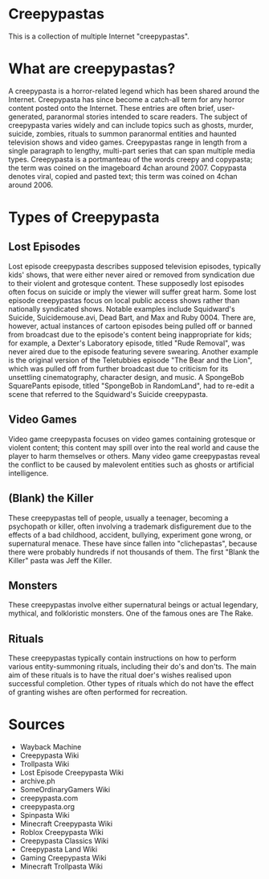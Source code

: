 # Creepypastas
This is a collection of multiple Internet "creepypastas".

# What are creepypastas?
A creepypasta is a horror-related legend which has been shared around the Internet. Creepypasta has since become a catch-all term for any horror content posted onto the Internet. These entries are often brief, user-generated, paranormal stories intended to scare readers. The subject of creepypasta varies widely and can include topics such as ghosts, murder, suicide, zombies, rituals to summon paranormal entities and haunted television shows and video games. Creepypastas range in length from a single paragraph to lengthy, multi-part series that can span multiple media types. Creepypasta is a portmanteau of the words creepy and copypasta; the term was coined on the imageboard 4chan around 2007. Copypasta denotes viral, copied and pasted text; this term was coined on 4chan around 2006.

# Types of Creepypasta
## Lost Episodes
Lost episode creepypasta describes supposed television episodes, typically kids' shows, that were either never aired or removed from syndication due to their violent and grotesque content. These supposedly lost episodes often focus on suicide or imply the viewer will suffer great harm. Some lost episode creepypastas focus on local public access shows rather than nationally syndicated shows. Notable examples include Squidward's Suicide, Suicidemouse.avi, Dead Bart, and Max and Ruby 0004. There are, however, actual instances of cartoon episodes being pulled off or banned from broadcast due to the episode's content being inappropriate for kids; for example, a Dexter's Laboratory episode, titled "Rude Removal", was never aired due to the episode featuring severe swearing. Another example is the original version of the Teletubbies episode "The Bear and the Lion", which was pulled off from further broadcast due to criticism for its unsettling cinematography, character design, and music. A SpongeBob SquarePants episode, titled "SpongeBob in RandomLand", had to re-edit a scene that referred to the Squidward's Suicide creepypasta.
## Video Games
Video game creepypasta focuses on video games containing grotesque or violent content; this content may spill over into the real world and cause the player to harm themselves or others. Many video game creepypastas reveal the conflict to be caused by malevolent entities such as ghosts or artificial intelligence.
## (Blank) the Killer
These creepypastas tell of people, usually a teenager, becoming a psychopath or killer, often involving a trademark disfigurement due to the effects of a bad childhood, accident, bullying, experiment gone wrong, or supernatural menace. These have since fallen into "clichepastas", because there were probably hundreds if not thousands of them. The first "Blank the Killer" pasta was Jeff the Killer.
## Monsters
These creepypastas involve either supernatural beings or actual legendary, mythical, and folkloristic monsters. One of the famous ones are The Rake.
## Rituals
These creepypastas typically contain instructions on how to perform various entity-summoning rituals, including their do's and don'ts. The main aim of these rituals is to have the ritual doer's wishes realised upon successful completion. Other types of rituals which do not have the effect of granting wishes are often performed for recreation.
# Sources
* Wayback Machine
* Creepypasta Wiki
* Trollpasta Wiki
* Lost Episode Creepypasta Wiki
* archive.ph
* SomeOrdinaryGamers Wiki
* creepypasta.com
* creepypasta.org
* Spinpasta Wiki
* Minecraft Creepypasta Wiki
* Roblox Creepypasta Wiki
* Creepypasta Classics Wiki
* Creepypasta Land Wiki
* Gaming Creepypasta Wiki
* Minecraft Trollpasta Wiki
